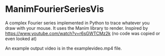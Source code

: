 # ManimFourierSeriesVis
A complex Fourier series implemented in Python to trace whatever you draw with your mouse. It uses the Manim library to render. Inspired by https://www.youtube.com/watch?v=r6sGWTCMz2k (no code was copied or even looked at)

An example output video is in the examplevideo.mp4 file.
